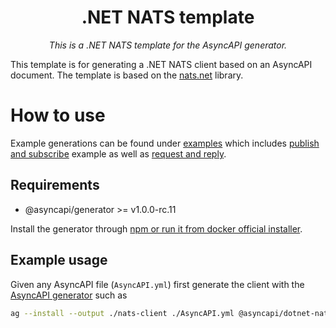 <h1 align="center">.NET NATS template</h1>
<p align="center">
  <em>This is a .NET NATS template for the AsyncAPI generator.</em>
</p>

This template is for generating a .NET NATS client based on an AsyncAPI document. The template is based on the [nats.net](https://github.com/nats-io/nats.net) library.

# How to use
Example generations can be found under [examples](./examples) which includes [publish and subscribe](./examples/publish%20subscribe) example as well as [request and reply](./examples/request%20reply).

## Requirements
* @asyncapi/generator >= v1.0.0-rc.11

Install the generator through [npm or run it from docker official installer](https://github.com/asyncapi/generator#install).

## Example usage
Given any AsyncAPI file (`AsyncAPI.yml`) first generate the client with the [AsyncAPI generator](https://github.com/asyncapi/generator) such as 
```bash
ag --install --output ./nats-client ./AsyncAPI.yml @asyncapi/dotnet-nats-template --force-write --param "generateTestClient=true"
```
